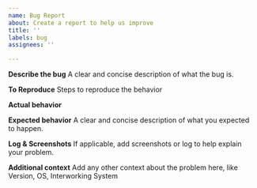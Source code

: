 ```yaml
---
name: Bug Report
about: Create a report to help us improve
title: ''
labels: bug
assignees: ''

---
```


**Describe the bug**
A clear and concise description of what the bug is.

**To Reproduce**
Steps to reproduce the behavior

**Actual behavior**

**Expected behavior**
A clear and concise description of what you expected to happen.

**Log & Screenshots**
If applicable, add screenshots or log to help explain your problem.


**Additional context**
Add any other context about the problem here, like Version, OS, Interworking System
